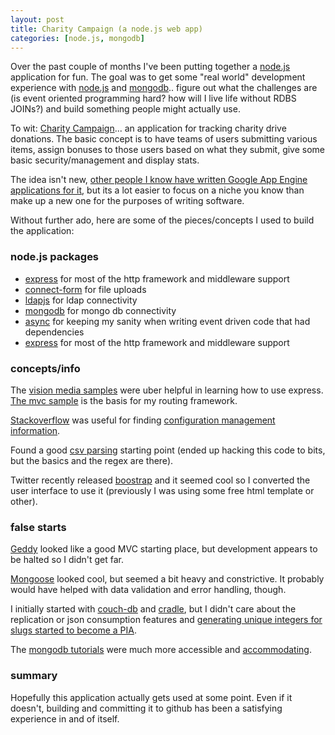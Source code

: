 ```yaml
---
layout: post
title: Charity Campaign (a node.js web app)
categories: [node.js, mongodb]
---
```


Over the past couple of months I've been putting together a [node.js](http://nodejs.org/) application for fun. The goal was to get some "real world" development experience with [node.js](http://nodejs.org/) and [mongodb](http://www.mongodb.org/).. figure out what the challenges are (is event oriented programming hard? how will I live life without RDBS JOINs?) and build something people might actually use.

To wit: [Charity Campaign](https://github.com/hross/Charity-Campaign)... an application for tracking charity drive donations. The basic concept is to have teams of users submitting various items, assign bonuses to those users based on what they submit, give some basic security/management and display stats.

The idea isn't new, [other people I know have written Google App Engine applications for it](http://techopener.com/), but its a lot easier to focus on a niche you know than make up a new one for the purposes of writing software.

Without further ado, here are some of the pieces/concepts I used to build the application:

### node.js packages

* [express](http://expressjs.com/) for most of the http framework and middleware support
* [connect-form](https://github.com/visionmedia/connect-form) for file uploads
* [ldapjs](http://ldapjs.org/) for ldap connectivity
* [mongodb](https://github.com/christkv/node-mongodb-native) for mongo db connectivity
* [async](https://github.com/caolan/async) for keeping my sanity when writing event driven code that had dependencies
* [express](http://expressjs.com/) for most of the http framework and middleware support

### concepts/info

The [vision media samples](https://github.com/visionmedia/express/tree/master/examples) were uber helpful in learning how to use express. [The mvc sample](https://github.com/visionmedia/express/tree/master/examples/mvc) is the basis for my routing framework.

[Stackoverflow](http://stackoverflow.com/) was useful for finding [configuration management information](http://stackoverflow.com/questions/5869216/how-to-store-node-js-deployment-settings-configuration-files).

Found a good [csv parsing](http://blog.james-carr.org/2010/07/07/parsing-csv-files-with-nodejs/) starting point (ended up hacking this code to bits, but the basics and the regex are there).

Twitter recently released [boostrap](http://twitter.github.com/bootstrap/) and it seemed cool so I converted the user interface to use it (previously I was using some free html template or other).

### false starts

[Geddy](http://geddyjs.org/) looked like a good MVC starting place, but development appears to be halted so I didn't get far.

[Mongoose](http://blog.learnboost.com/blog/mongoose/) looked cool, but seemed a bit heavy and constrictive. It probably would have helped with data validation and error handling, though.

I initially started with [couch-db](http://couchdb.apache.org/) and [cradle](https://github.com/cloudhead/cradle), but I didn't care about the replication or json consumption features and [generating unique integers for slugs started to become a PIA](http://stackoverflow.com/questions/5073343/approaches-to-generate-auto-incrementing-numeric-ids-in-couchdb).

The [mongodb tutorials](http://www.mongodb.org/display/DOCS/Tutorial) were much more accessible and [accommodating](http://www.mongodb.org/display/DOCS/Object+IDs).

### summary

Hopefully this application actually gets used at some point. Even if it doesn't, building and committing it to github has been a satisfying experience in and of itself.

